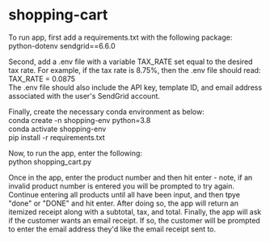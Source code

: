 # shopping-cart

To run app, first add a requirements.txt with the following package:  
    python-dotenv
    sendgrid==6.6.0  

Second, add a .env file with a variable TAX_RATE set equal to the desired tax rate. For example, if the tax rate is 8.75%, then the .env file should read:  
    TAX_RATE = 0.0875  
The .env file should also include the API key, template ID, and email address associated with the user's SendGrid account. 

Finally, create the necessary conda environment as below:      
    conda create -n shopping-env python=3.8  
    conda activate shopping-env  
    pip install -r requirements.txt  

Now, to run the app, enter the following:  
    python shopping_cart.py

Once in the app, enter the product number and then hit enter - note, if an invalid product number is entered you will be prompted to try again. Continue entering all products until all have been input, and then tpye "done" or "DONE" and hit enter. After doing so, the app will return an itemized receipt along with a subtotal, tax, and total. Finally, the app will ask if the customer wants an email receipt. If so, the customer will be prompted to enter the email address they'd like the email receipt sent to. 
